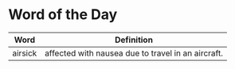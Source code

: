 # Word of the Day

|Word|Definition|
|---|---|
|airsick|affected with nausea due to travel in an aircraft.|
